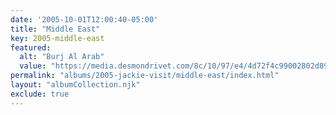 ```yaml
---
date: '2005-10-01T12:00:40-05:00'
title: "Middle East"
key: 2005-middle-east
featured:
  alt: "Burj Al Arab"
  value: "https://media.desmondrivet.com/8c/10/97/e4/4d72f4c99002802d899d4c1581b8b19fd7ff7822598c1d3cf602a430.jpg"
permalink: "albums/2005-jackie-visit/middle-east/index.html"
layout: "albumCollection.njk"
exclude: true
---
```

